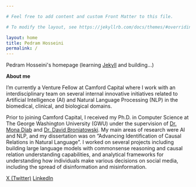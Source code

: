 ```yaml
---

# Feel free to add content and custom Front Matter to this file.

# To modify the layout, see https://jekyllrb.com/docs/themes/#overriding-theme-defaults

layout: home
title: Pedram Hosseini
permalink: /
---
```


Pedram Hosseini's homepage (learning [Jekyll](https://jekyllrb.com/) and building...)

**About me**

I’m currently a Venture Fellow at Camford Capital where I work with an interdisciplinary team on several internal
innovative initiatives related to Artificial Intelligence (AI) and Natural Language Processing (NLP) in the biomedical,
clinical, and biological domains.

Prior to joining Camford Capital, I received my Ph.D. in Computer Science at The George Washington University (GWU)
under the supervision of [Dr. Mona Diab](https://lti.cs.cmu.edu/people/222228496/mona-diab)
and [Dr. David Broniatowski](https://www.seas.gwu.edu/david-broniatowski). My main areas of research were AI and NLP,
and my dissertation was on “Advancing Identification of Causal Relations in Natural Language”. I worked on several
projects including building large language models with commonsense reasoning and causal relation understanding
capabilities, and analytical frameworks for understanding how individuals make various decisions on social media,
including the spread of disinformation and misinformation.

[X (Twitter)](https://twitter.com/PedramHosseini)
[LinkedIn](https://www.linkedin.com/in/pedramhosseini/)